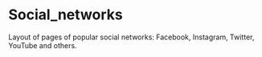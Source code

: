 # Social_networks
Layout of pages of popular social networks:  Facebook, Instagram, Twitter, YouTube and others.
